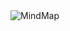 <div>
<img src="https://g-string-legacy.github.io/web/img/map.png" alt="MindMap" usemap="#mindmap">

<map name="mindmap">

<area shape = "circle" coords = "414,308,500" alt="About" href="About.md">

<area shape = "circle" coords = "290, 100, 500" alt = "About" href="Open_Source.md">

<area shape = "circle" coords = " 459 62, 40" alt = "About" href = "[ ](Function.md)">

<area shape = "circle" coords = " 590, 130, 40" alt = "About" href = "[ ](Uncertainty.md)">

<area shape = "circle" coords = " 832, 195, 40" alt = "About" href = "[ ](Variance.md)">

<area shape = "circle" coords = " 288, 316, 40" alt = "About" href = "[ ](utilities.md)">

<area shape = "circle" coords = " 670, 315, 40" alt = "About" href = "[ ](mindmap.md)">

<area shape = "circle" coords = " 175, 390, 40" alt = "About" href = "[ ](resources.md)">

<area shape = "circle" coords = " 520, 372, 40" alt = "About" href = "[ ](model.md)">

<area shape = "circle" coords = " 354, 559, 40" alt = "About" href = "[ ](Structure.md)">

<area shape = "circle" coords = " 589, 468, 40" alt = "About" href = "[ ](https://github.com/G-String-Legacy/G_String/blob/main/vault/application.md)">

<area shape = "circle" coords = " 865, 447, 40" alt = "About" href = "[ ](https://github.com/G-String-Legacy/G_String/blob/main/vault/Partitioning.md)">

<area shape = "circle" coords = " 606, 583, 40" alt = "About" href = "[ ](https://github.com/G-String-Legacy/G_String/blob/main/vault/view.md)">

<area shape = "circle" coords = " 563, 700, 40" alt = "About" href = "[ ](https://github.com/G-String-Legacy/G_String/blob/main/vault/steps.md)">

<area shape = "circle" coords = " 780, 677, 40" alt = "About" href = "[ ](https://github.com/G-String-Legacy/G_String/blob/main/vault/sigmas.md)">

<area shape = "circle" coords = " 460, 780, 40" alt = "About" href = "[https://github.com/G-String-Legacy/G_String/blob/main/vault/general.md](https://github.com/G-String-Legacy/G_String/blob/main/vault/general.md)">

</map>
</div>